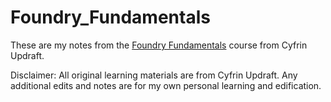 # Foundry_Fundamentals

These are my notes from the [Foundry Fundamentals](https://updraft.cyfrin.io/courses/foundry) course from Cyfrin Updraft.

Disclaimer: All original learning materials are from Cyfrin Updraft. Any additional edits and notes are for my own personal learning and edification.